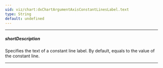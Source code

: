 ```yaml
---
uid: viz/chart:dxChartArgumentAxisConstantLinesLabel.text
type: String
default: undefined
---
```

---
##### shortDescription
Specifies the text of a constant line label. By default, equals to the value of the constant line.

---
